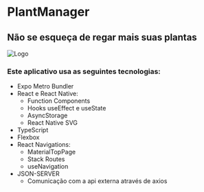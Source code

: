 # PlantManager
 ## Não se esqueça de regar mais suas plantas

![Logo](https://user-images.githubusercontent.com/78054220/116148501-5d54da00-a6b7-11eb-9e35-3293eee7f3ec.png)


 ### Este aplicativo usa as seguintes tecnologias:
 
 * Expo Metro Bundler
 * React e React Native:
    * Function Components
    * Hooks useEffect e useState
    * AsyncStorage
    * React Native SVG
 * TypeScript
 * Flexbox
 * React Navigations:
    * MaterialTopPage
    * Stack Routes
    * useNavigation
 * JSON-SERVER
    * Comunicação com a api externa através de axios


 
 

